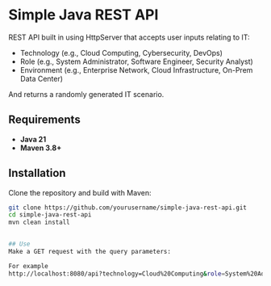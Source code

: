 # Simple Java REST API

REST API built in using HttpServer that accepts user inputs relating to IT:
- Technology (e.g., Cloud Computing, Cybersecurity, DevOps)
- Role (e.g., System Administrator, Software Engineer, Security Analyst)
- Environment (e.g., Enterprise Network, Cloud Infrastructure, On-Prem Data Center)

And returns a randomly generated IT scenario.


## Requirements

- **Java 21**
- **Maven 3.8+**


## Installation

Clone the repository and build with Maven:

```bash
git clone https://github.com/yourusername/simple-java-rest-api.git
cd simple-java-rest-api
mvn clean install


## Use
Make a GET request with the query parameters:

For example
http://localhost:8080/api?technology=Cloud%20Computing&role=System%20Administrator&enviroment=Enterprise%20Network
